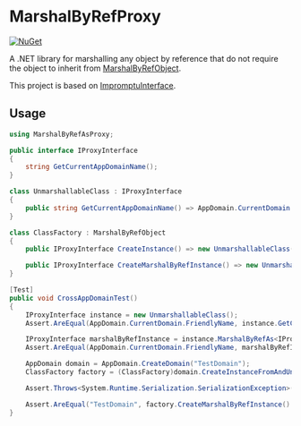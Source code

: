 # MarshalByRefProxy
[![NuGet](http://img.shields.io/nuget/v/MarshalByRefProxy.svg)](https://www.nuget.org/packages/MarshalByRefProxy)

A .NET library for marshalling any object by reference that do not require the object to inherit from [MarshalByRefObject](https://learn.microsoft.com/en-us/dotnet/api/system.marshalbyrefobject).

This project is based on [ImpromptuInterface](https://github.com/ekonbenefits/impromptu-interface).

## Usage
```csharp
using MarshalByRefAsProxy;

public interface IProxyInterface
{
    string GetCurrentAppDomainName();
}

class UnmarshallableClass : IProxyInterface
{
    public string GetCurrentAppDomainName() => AppDomain.CurrentDomain.FriendlyName;
}

class ClassFactory : MarshalByRefObject
{
    public IProxyInterface CreateInstance() => new UnmarshallableClass();

    public IProxyInterface CreateMarshalByRefInstance() => new UnmarshallableClass().MarshalByRefAs<IProxyInterface>();
}

[Test]
public void CrossAppDomainTest()
{
    IProxyInterface instance = new UnmarshallableClass();
    Assert.AreEqual(AppDomain.CurrentDomain.FriendlyName, instance.GetCurrentAppDomainName());

    IProxyInterface marshalByRefInstance = instance.MarshalByRefAs<IProxyInterface>();
    Assert.AreEqual(AppDomain.CurrentDomain.FriendlyName, marshalByRefInstance.GetCurrentAppDomainName());

    AppDomain domain = AppDomain.CreateDomain("TestDomain");            
    ClassFactory factory = (ClassFactory)domain.CreateInstanceFromAndUnwrap(typeof(ClassFactory).Assembly.Location, typeof(ClassFactory).FullName);

    Assert.Throws<System.Runtime.Serialization.SerializationException>(() => factory.CreateInstance().GetCurrentAppDomainName());

    Assert.AreEqual("TestDomain", factory.CreateMarshalByRefInstance().GetCurrentAppDomainName());
}
```